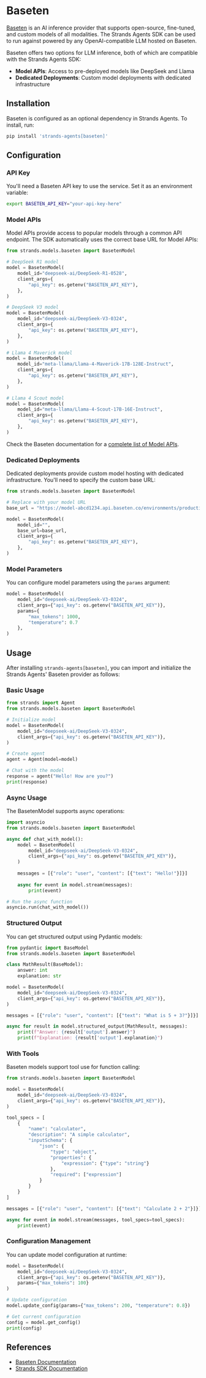 # Baseten

[Baseten](https://baseten.co) is an AI inference provider that supports open-source, fine-tuned, and custom models of all modalities. The Strands Agents SDK can be used to run against powered by any OpenAI-compatible LLM hosted on Baseten.

Baseten offers two options for LLM inference, both of which are compatible with the Strands Agents SDK:

- **Model APIs**: Access to pre-deployed models like DeepSeek and Llama
- **Dedicated Deployments**: Custom model deployments with dedicated infrastructure

## Installation

Baseten is configured as an optional dependency in Strands Agents. To install, run:

```bash
pip install 'strands-agents[baseten]'
```

## Configuration

### API Key

You'll need a Baseten API key to use the service. Set it as an environment variable:

```bash
export BASETEN_API_KEY="your-api-key-here"
```

### Model APIs

Model APIs provide access to popular models through a common API endpoint. The SDK automatically uses the correct base URL for Model APIs:

```python
from strands.models.baseten import BasetenModel

# DeepSeek R1 model
model = BasetenModel(
    model_id="deepseek-ai/DeepSeek-R1-0528",
    client_args={
        "api_key": os.getenv("BASETEN_API_KEY"),
    },
)

# DeepSeek V3 model
model = BasetenModel(
    model_id="deepseek-ai/DeepSeek-V3-0324",
    client_args={
        "api_key": os.getenv("BASETEN_API_KEY"),
    },
)

# Llama 4 Maverick model
model = BasetenModel(
    model_id="meta-llama/Llama-4-Maverick-17B-128E-Instruct",
    client_args={
        "api_key": os.getenv("BASETEN_API_KEY"),
    },
)

# Llama 4 Scout model
model = BasetenModel(
    model_id="meta-llama/Llama-4-Scout-17B-16E-Instruct",
    client_args={
        "api_key": os.getenv("BASETEN_API_KEY"),
    },
)
```

Check the Baseten documentation for a [complete list of Model APIs](https://docs.baseten.co/development/model-apis/overview).

### Dedicated Deployments

Dedicated deployments provide custom model hosting with dedicated infrastructure. You'll need to specify the custom base URL:

```python
from strands.models.baseten import BasetenModel

# Replace with your model URL
base_url = "https://model-abcd1234.api.baseten.co/environments/production/sync/v1"

model = BasetenModel(
    model_id="",
    base_url=base_url,
    client_args={
        "api_key": os.getenv("BASETEN_API_KEY"),
    },
)
```

### Model Parameters

You can configure model parameters using the `params` argument:

```python
model = BasetenModel(
    model_id="deepseek-ai/DeepSeek-V3-0324",
    client_args={"api_key": os.getenv("BASETEN_API_KEY")},
    params={
        "max_tokens": 1000,
        "temperature": 0.7
    },
)
```

## Usage

After installing `strands-agents[baseten]`, you can import and initialize the Strands Agents' Baseten provider as follows:

### Basic Usage

```python
from strands import Agent
from strands.models.baseten import BasetenModel

# Initialize model
model = BasetenModel(
    model_id="deepseek-ai/DeepSeek-V3-0324",
    client_args={"api_key": os.getenv("BASETEN_API_KEY")},
)

# Create agent
agent = Agent(model=model)

# Chat with the model
response = agent("Hello! How are you?")
print(response)
```

### Async Usage

The BasetenModel supports async operations:

```python
import asyncio
from strands.models.baseten import BasetenModel

async def chat_with_model():
    model = BasetenModel(
        model_id="deepseek-ai/DeepSeek-V3-0324",
        client_args={"api_key": os.getenv("BASETEN_API_KEY")},
    )
    
    messages = [{"role": "user", "content": [{"text": "Hello!"}]}]
    
    async for event in model.stream(messages):
        print(event)

# Run the async function
asyncio.run(chat_with_model())
```

### Structured Output

You can get structured output using Pydantic models:

```python
from pydantic import BaseModel
from strands.models.baseten import BasetenModel

class MathResult(BaseModel):
    answer: int
    explanation: str

model = BasetenModel(
    model_id="deepseek-ai/DeepSeek-V3-0324",
    client_args={"api_key": os.getenv("BASETEN_API_KEY")},
)

messages = [{"role": "user", "content": [{"text": "What is 5 + 3?"}]}]

async for result in model.structured_output(MathResult, messages):
    print(f"Answer: {result['output'].answer}")
    print(f"Explanation: {result['output'].explanation}")
```

### With Tools

Baseten models support tool use for function calling:

```python
from strands.models.baseten import BasetenModel

model = BasetenModel(
    model_id="deepseek-ai/DeepSeek-V3-0324",
    client_args={"api_key": os.getenv("BASETEN_API_KEY")},
)

tool_specs = [
    {
        "name": "calculator",
        "description": "A simple calculator",
        "inputSchema": {
            "json": {
                "type": "object",
                "properties": {
                    "expression": {"type": "string"}
                },
                "required": ["expression"]
            }
        }
    }
]

messages = [{"role": "user", "content": [{"text": "Calculate 2 + 2"}]}]

async for event in model.stream(messages, tool_specs=tool_specs):
    print(event)
```

### Configuration Management

You can update model configuration at runtime:

```python
model = BasetenModel(
    model_id="deepseek-ai/DeepSeek-V3-0324",
    client_args={"api_key": os.getenv("BASETEN_API_KEY")},
    params={"max_tokens": 100}
)

# Update configuration
model.update_config(params={"max_tokens": 200, "temperature": 0.8})

# Get current configuration
config = model.get_config()
print(config)
```

## References

* [Baseten Documentation](https://docs.baseten.co/)
* [Strands SDK Documentation](https://docs.strands.ai/)
